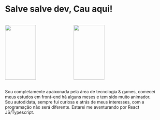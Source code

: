 # Salve salve dev, Cau aqui!

<br>

<div style="display: flex">  
  <img height="180em" width="45%" src="https://github-readme-stats.vercel.app/api?username=Caumaria&show_icons=true&theme=great-gatsby&include_all_commits=true&count_private=true"/>
  <img height="180em" width="45%" src="https://github-readme-stats.vercel.app/api/top-langs/?username=Caumaria&layout=compact&langs_count=16&theme=great-gatsby"/>
</div>

<br>

<div>
  <p> Sou completamente apaixonada pela área de tecnologia & games, comecei meus estudos em front-end há alguns meses e tem sido muito animador. 
  Sou autodidata, sempre fui curiosa e atrás de meus interesses, com a programação não será diferente. 
  Estarei me aventurando por React JS/Typescript.</p>
</div>
